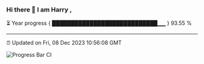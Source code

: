 ### Hi there 👋 I am Harry , 

⏳ Year progress { ████████████████████████████▁▁ } 93.55 %

---

⏰ Updated on Fri, 08 Dec 2023 10:56:08 GMT

![Progress Bar CI](https://github.com/duykhang68/duykhang68/workflows/Progress%20Bar%20CI/badge.svg)
